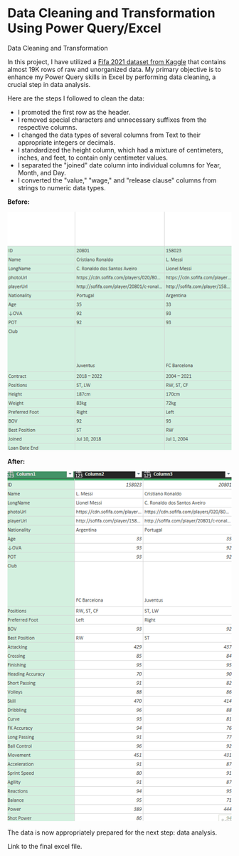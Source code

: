# Data Cleaning and Transformation Using Power Query/Excel
Data Cleaning and Transformation

In this project, I have utilized a [Fifa 2021 dataset from Kaggle](https://www.kaggle.com/code/cameronriley/2021-fifa-dataset#Import-and-Clean-Dataset) that contains almost 19K rows of raw and unorganized data. My primary objective is to enhance my Power Query skills in Excel by performing data cleaning, a crucial step in data analysis.

Here are the steps I followed to clean the data:

- I promoted the first row as the header.
- I removed special characters and unnecessary suffixes from the respective columns.
- I changed the data types of several columns from Text to their appropriate integers or decimals.
- I standardized the height column, which had a mixture of centimeters, inches, and feet, to contain only centimeter values.
- I separated the "joined" date column into individual columns for Year, Month, and Day.
- I converted the "value," "wage," and "release clause" columns from strings to numeric data types.


**Before:**

![Before](https://github.com/Nikhil-Pickle/Data-Cleaning-and-Transformation/blob/main/before.gif)

**After:**

![After](https://github.com/Nikhil-Pickle/Data-Cleaning-and-Transformation/blob/main/after.gif)

The data is now appropriately prepared for the next step: data analysis.

Link to the final excel file.
